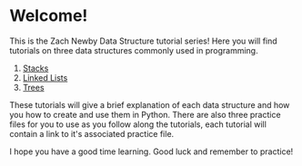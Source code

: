 # Welcome!
This is the Zach Newby Data Structure tutorial series! Here you will find tutorials on three data structures commonly used in programming.

1. [Stacks]()
2. [Linked Lists]()
3. [Trees]()

These tutorials will give a brief explanation of each data structure and how you how to create and use them in Python. There are also three practice files for you to use as you follow along the tutorials, each tutorial will contain a link to it's associated practice file.

I hope you have a good time learning. Good luck and remember to practice!